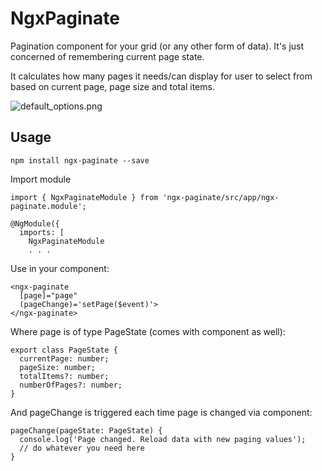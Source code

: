 # NgxPaginate

Pagination component for your grid (or any other form of data). It's just concerned of remembering current page state.

It calculates how many pages it needs/can display for user to select from based on current page, page size and total items.

![default_options.png](https://user-images.githubusercontent.com/2838038/32286810-faa567f8-bf2e-11e7-8b44-79e6dc197c76.png)

## Usage

```
npm install ngx-paginate --save
```

Import module
```
import { NgxPaginateModule } from 'ngx-paginate/src/app/ngx-paginate.module';

@NgModule({
  imports: [
    NgxPaginateModule
    . . .
```

Use in your component:

```
<ngx-paginate
  [page]="page"
  (pageChange)='setPage($event)'>
</ngx-paginate>
```
Where page is of type PageState (comes with component as well):

```
export class PageState {
  currentPage: number;
  pageSize: number;
  totalItems?: number;
  numberOfPages?: number;
}
```

And pageChange is triggered each time page is changed via component:




```
pageChange(pageState: PageState) {
  console.log('Page changed. Reload data with new paging values');
  // do whatever you need here
}
```

